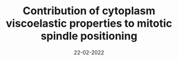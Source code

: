 ---
title: "Contribution of cytoplasm viscoelastic properties to mitotic spindle positioning"
collection: publications
permalink: /publication/22-02-2022-https://www.pnas.org/doi/abs/10.1073/pnas.2115593119
date: 22-02-2022
venue: 'Proceedings of the National Academy of Sciences '
citation: 'Jing Xie, Javad Najafi, Rémi Le Borgne, Jean-Marc Verbavatz, Catherine Durieu, Jeremy Sallé, and Nicolas Minc. Proceedings of the National Academy of Sciences 119, no. 8 (2022): e2115593119.'
---